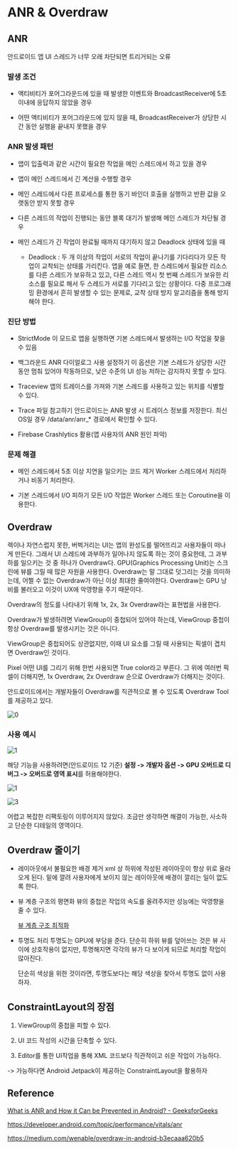 

# ANR & Overdraw

## ANR

안드로이드 앱 UI 스레드가 너무 오래 차단되면 트리거되는 오류

### 발생 조건

- 액티비티가 포어그라운드에 있을 때 발생한 이벤트와 BroadcastReceiver에 5초 이내에 응답하지 않았을 경우

- 어떤 액티비티가 포어그라운드에 있지 않을 때, BroadcastReceiver가 상당한 시간 동안 실행을 끝내지 못했을 경우 

### ANR 발생 패턴

- 앱이 입출력과 같은 시간이 필요한 작업을 메인 스레드에서 하고 있을 경우

- 앱이 메인 스레드에서 긴 계산을 수행할 경우

- 메인 스레드에서 다른 프로세스를 통한 동기 바인더 호출을 실행하고 반환 값을 오랫동안 받지 못할 경우

- 다른 스레드의 작업이 진행되는 동안 블록 대기가 발생해 메인 스레드가 차단될 경우

- 메인 스레드가 긴 작업이 완료될 때까지 대기하지 않고 Deadlock 상태에 있을 때
  
  - Deadlock : 두 개 이상의 작업이 서로의 작업이 끝나기를 기다리다가 모든 작업이 교착되는 상태를 가리킨다. 앱을 예로 들면, 한 스레드에서 필요한 리소스를 다른 스레드가 보유하고 있고, 다른 스레드 역시 첫 번째 스레드가 보유한 리소스를 필요로 해서 두 스레드가 서로를 기다리고 있는 상황이다. 다중 프로그래밍 환경에서 흔히 발생할 수 있는 문제로, 교착 상태 방지 알고리즘을 통해 방지해야 한다.

### 진단 방법

- StrictMode
  이 모드로 앱을 실행하면 기본 스레드에서 발생하는 I/O 작업을 찾을 수 있음

- 백그라운드 ANR 다이얼로그 사용 설정하기
  이 옵션은 기본 스레드가 상당한 시간 동안 멈춰 있어야 작동하므로, 낮은 수준의 UI 성능 저하는 감지하지 못할 수 있다.

- Traceview
  앱의 트레이스를 가져와 기본 스레드를 사용하고 있는 위치를 식별할 수 있다.

- Trace 파일 참고하기
  안드로이드는 ANR 발생 시 트레이스 정보를 저장한다. 최신 OS일 경우 /data/anr/anr_* 경로에서 확인할 수 있다. 

- Firebase Crashlytics 활용(앱 사용자의 ANR 원인 파악)

### 문제 해결

- 메인 스레드에서 5초 이상 지연을 일으키는 코드 제거
  Worker 스레드에서 처리하거나 비동기 처리한다.

- 기본 스레드에서 I/O 피하기
  모든 I/O 작업은 Worker 스레드 또는 Coroutine을 이용한다.



## Overdraw

렉이나 자연스럽지 못한, 버벅거리는 UI는 앱의 완성도를 떨어뜨리고 사용자들이 떠나게 만든다. 그래서 UI 스레드에 과부하가 일어나지 않도록 하는 것이 중요한데, 그 과부하를 일으키는 것 중 하나가 Overdraw다.
GPU(Graphics Processing Unit)는 스크린에 뷰를 그릴 때 많은 자원을 사용한다. Overdraw는 말 그대로 덧그리는 것을 의미하는데, 어쩔 수 없는 Overdraw가 아닌 이상 최대한 줄여야한다. Overdraw는 GPU 낭비를 불러오고 이것이 UX에 악영향을 주기 때문이다.

Overdraw의 정도를 나타내기 위해 1x, 2x, 3x Overdraw라는 표현법을 사용한다.

Overdraw가 발생하려면 ViewGroup이 중첩되어 있어야 하는데, ViewGroup 중첩이 항상 Overdraw를 발생시키는 것은 아니다.

ViewGroup은 중첩되어도 상관없지만, 이때 UI 요소를 그릴 때 사용되는 픽셀이 겹치면 Overdraw인 것이다.

Pixel 어떤 UI를 그리기 위해 한번 사용되면 True color라고 부른다. 그 위에 여러번 픽셀이 더해지면, 1x Overdraw, 2x Overdraw 순으로 Overdraw가 더해지는 것이다.

안드로이드에서는 개발자들이 Overdraw를 직관적으로 볼 수 있도록 Overdraw Tool를 제공하고 있다.

![0](img/anr/0.png)

### 사용 예시

![1](img/anr/1.png)

해당 기능을 사용하려면(안드로이드 12 기준) 
**설정 -> 개발자 옵션 -> GPU 오버드로 디버그 -> 오버드로 영역 표시**를 허용해야한다.

![1](img/anr/2.jpeg)

![3](img/anr/3.png)

어렵고 복잡한 리팩토링이 이루어지지 않았다. 조금만 생각하면 해결이 가능한, 사소하고 단순한 디테일의 영역이다.

## Overdraw 줄이기

- 레이아웃에서 불필요한 배경 제거
  xml 상 하위에 작성된 레이아웃이 항상 위로 올라오게 된다. 밑에 깔려 사용자에게 보이지 않는 레이아웃에 배경이 깔리는 일이 없도록 한다.

- 뷰 계층 구조의 평면화
  뷰의 중첩은 작업의 속도를 올려주지만 성능에는 악영향을 줄 수 있다.
  
  [뷰 계층 구조 최적화](https://developer.android.com/topic/performance/rendering/optimizing-view-hierarchies?hl=ko)
  
- 투명도 처리
  투명도는 GPU에 부담을 준다. 단순히 하위 뷰를 덮어쓰는 것은 뷰 사이에 상호작용이 없지만, 투명해지면 각각의 뷰가 다 보이게 되므로 처리할 작업이 많아진다.
  
  단순히 색상을 위한 것이라면, 투명도보다는 해당 색상을 찾아서 투명도 없이 사용하자.
  

## ConstraintLayout의 장점

1. ViewGroup의 중첩을 피할 수 있다.

2. UI 코드 작성의 시간을 단축할 수 있다.

3. Editor를 통한 UI작업을 통해 XML 코드보다 직관적이고 쉬운 작업이 가능하다.

-> 가능하다면 Android Jetpack이 제공하는 ConstraintLayout을 활용하자

## Reference

[What is ANR and How it Can be Prevented in Android? - GeeksforGeeks](https://www.geeksforgeeks.org/what-is-anr-and-how-it-can-be-prevented-in-android/)

https://developer.android.com/topic/performance/vitals/anr

https://medium.com/wenable/overdraw-in-android-b3ecaaa620b5
